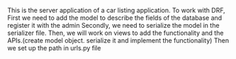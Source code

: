 This is the server application of a car listing application.
To work with DRF, First we need to add the model to describe the fields of the database and register it with the admin
Secondly, we need to serialize the model in the serializer file.
Then, we will work on views to add the functionality and the APIs.(create model object. serialize it and implement the functionality)
Then we set up the path in urls.py file